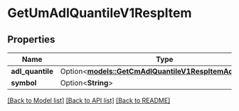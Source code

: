 # GetUmAdlQuantileV1RespItem

## Properties

Name | Type | Description | Notes
------------ | ------------- | ------------- | -------------
**adl_quantile** | Option<[**models::GetCmAdlQuantileV1RespItemAdlQuantile**](GetCmAdlQuantileV1RespItem_adlQuantile.md)> |  | [optional]
**symbol** | Option<**String**> |  | [optional]

[[Back to Model list]](../README.md#documentation-for-models) [[Back to API list]](../README.md#documentation-for-api-endpoints) [[Back to README]](../README.md)



